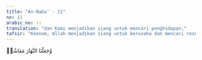 ```yaml
---
title: "An-Naba' - 11"
no: 11
arabic_no: ١١
translation: "dan Kami menjadikan siang untuk mencari penghidupan,"
tafsir: "Keenam, Allah menjadikan siang untuk berusaha dan mencari rezeki yang diperlukan dalam kehidupan dan untuk hidup bermasyarakat."
---
```


وَّجَعَلْنَا النَّهَارَ مَعَاشًاۚ
